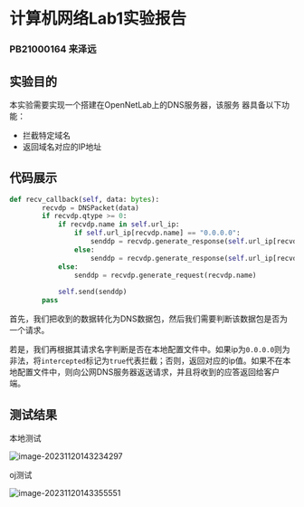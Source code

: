 # 计算机网络Lab1实验报告

### PB21000164 来泽远

## 实验目的

本实验需要实现一个搭建在OpenNetLab上的DNS服务器，该服务 器具备以下功能：

- 拦截特定域名
- 返回域名对应的IP地址

## 代码展示

```python
def recv_callback(self, data: bytes):
        recvdp = DNSPacket(data)
        if recvdp.qtype >= 0:
            if recvdp.name in self.url_ip:
                if self.url_ip[recvdp.name] == "0.0.0.0":
                    senddp = recvdp.generate_response(self.url_ip[recvdp.name], True)
                else:
                    senddp = recvdp.generate_response(self.url_ip[recvdp.name], False)
            else:
                senddp = recvdp.generate_request(recvdp.name)
            
            self.send(senddp)
        pass
```

首先，我们把收到的数据转化为DNS数据包，然后我们需要判断该数据包是否为一个请求。

若是，我们再根据其请求名字判断是否在本地配置文件中。如果ip为`0.0.0.0`则为非法，将`intercepted`标记为`true`代表拦截；否则，返回对应的ip值。如果不在本地配置文件中，则向公网DNS服务器返送请求，并且将收到的应答返回给客户端。

## 测试结果

本地测试

![image-20231120143234297](C:\Users\lenovo\AppData\Roaming\Typora\typora-user-images\image-20231120143234297.png)

oj测试

![image-20231120143355551](C:\Users\lenovo\AppData\Roaming\Typora\typora-user-images\image-20231120143355551.png)

